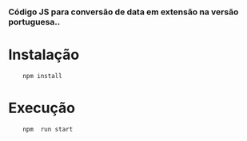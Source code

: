 ### Código JS para conversão de data em extensão na versão portuguesa..


# Instalação

```sh
    npm install
```

# Execução

```sh
    npm  run start

```


